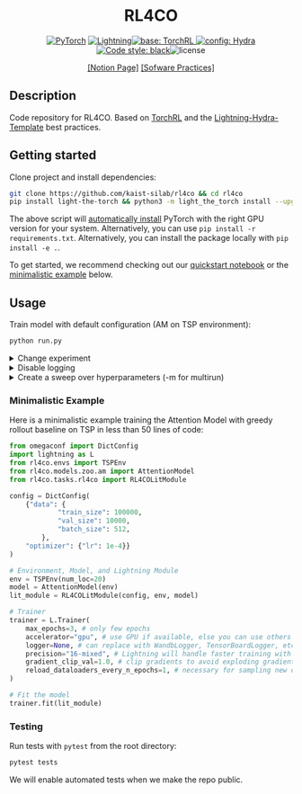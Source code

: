 <div align="center">

# RL4CO

<a href="https://pytorch.org/get-started/locally/"><img alt="PyTorch" src="https://img.shields.io/badge/PyTorch-ee4c2c?logo=pytorch&logoColor=white"></a>
<a href="https://pytorchlightning.ai/"><img alt="Lightning" src="https://img.shields.io/badge/-Lightning-792ee5?logo=pytorchlightning&logoColor=white"></a><a href="https://github.com/pytorch/rl"><img alt="base: TorchRL" src="https://img.shields.io/badge/base-TorchRL-red">
<a href="https://hydra.cc/"><img alt="config: Hydra" src="https://img.shields.io/badge/config-Hydra-89b8cd"></a> [![Code style: black](https://img.shields.io/badge/code%20style-black-000000.svg)](https://github.com/psf/black)![license](https://img.shields.io/badge/license-Apache%202.0-green.svg?)
<!-- ![testing](https://github.com/kaist-silab/ncobench/actions/workflows/tests.yml/badge.svg) -->

[[Notion Page]](https://www.notion.so/kaistsilab/RL4CO-NIPS-23-f9b2e557d6834739a776f595453bae0d?pvs=4) [[Sofware Practices]](https://www.notion.so/kaistsilab/Software-929d1248c13a4cb0911d317311787f3e?pvs=4)
</div>



## Description

Code repository for RL4CO. Based on [TorchRL](https://github.com/pytorch/rl) and the [Lightning-Hydra-Template](https://github.com/ashleve/lightning-hydra-template) best practices.


## Getting started

Clone project and install dependencies:

```bash
git clone https://github.com/kaist-silab/rl4co && cd rl4co
pip install light-the-torch && python3 -m light_the_torch install --upgrade -r requirements.txt
```
The above script will [automatically install](https://github.com/pmeier/light-the-torch) PyTorch with the right GPU version for your system. Alternatively, you can use `pip install -r requirements.txt`. Alternatively, you can install the package locally with `pip install -e .`.

To get started, we recommend checking out our [quickstart notebook](notebooks/quickstart.ipynb) or the [minimalistic example](#minimalistic-example) below.

## Usage


Train model with default configuration (AM on TSP environment):
```bash
python run.py  
```



<details>
    <summary>Change experiment</summary>

Train model with chosen experiment configuration from [configs/experiment/](configs/experiment/) (e.g. tsp/am, and environment with 42 cities)
```bash
python run.py experiment=tsp/am env.num_loc=42 
```
</details>


<details>
    <summary>Disable logging</summary>
    
```bash
python run.py experiment=tsp/am logger='null'
```

</details>


<details>
    <summary>Create a sweep over hyperparameters (-m for multirun)</summary>

```bash
python run.py -m experiment=tsp/am  train.optimizer.lr=1e-3,1e-4,1e-5
```
</details>



### Minimalistic Example

Here is a minimalistic example training the Attention Model with greedy rollout baseline on TSP in less than 50 lines of code:

```python
from omegaconf import DictConfig
import lightning as L
from rl4co.envs import TSPEnv
from rl4co.models.zoo.am import AttentionModel
from rl4co.tasks.rl4co import RL4COLitModule

config = DictConfig(
    {"data": {
            "train_size": 100000,
            "val_size": 10000, 
            "batch_size": 512,
        },
    "optimizer": {"lr": 1e-4}}
)

# Environment, Model, and Lightning Module
env = TSPEnv(num_loc=20)
model = AttentionModel(env)
lit_module = RL4COLitModule(config, env, model)

# Trainer
trainer = L.Trainer(
    max_epochs=3, # only few epochs
    accelerator="gpu", # use GPU if available, else you can use others as "cpu"
    logger=None, # can replace with WandbLogger, TensorBoardLogger, etc.
    precision="16-mixed", # Lightning will handle faster training with mixed precision
    gradient_clip_val=1.0, # clip gradients to avoid exploding gradients
    reload_dataloaders_every_n_epochs=1, # necessary for sampling new data
)

# Fit the model
trainer.fit(lit_module)
```


### Testing

Run tests with `pytest` from the root directory:

```bash
pytest tests
```
We will enable automated tests when we make the repo public.


